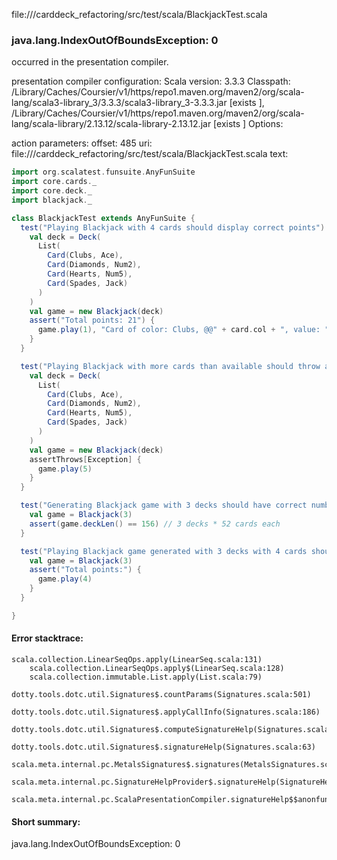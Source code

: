 file://<WORKSPACE>/carddeck_refactoring/src/test/scala/BlackjackTest.scala
### java.lang.IndexOutOfBoundsException: 0

occurred in the presentation compiler.

presentation compiler configuration:
Scala version: 3.3.3
Classpath:
<HOME>/Library/Caches/Coursier/v1/https/repo1.maven.org/maven2/org/scala-lang/scala3-library_3/3.3.3/scala3-library_3-3.3.3.jar [exists ], <HOME>/Library/Caches/Coursier/v1/https/repo1.maven.org/maven2/org/scala-lang/scala-library/2.13.12/scala-library-2.13.12.jar [exists ]
Options:



action parameters:
offset: 485
uri: file://<WORKSPACE>/carddeck_refactoring/src/test/scala/BlackjackTest.scala
text:
```scala
import org.scalatest.funsuite.AnyFunSuite
import core.cards._
import core.deck._
import blackjack._

class BlackjackTest extends AnyFunSuite {
  test("Playing Blackjack with 4 cards should display correct points") {
    val deck = Deck(
      List(
        Card(Clubs, Ace),
        Card(Diamonds, Num2),
        Card(Hearts, Num5),
        Card(Spades, Jack)
      )
    )
    val game = new Blackjack(deck)
    assert("Total points: 21") {
      game.play(1), "Card of color: Clubs, @@" + card.col + ", value: " + card.value + " points: " + 10
    }
  }

  test("Playing Blackjack with more cards than available should throw an exception") {
    val deck = Deck(
      List(
        Card(Clubs, Ace),
        Card(Diamonds, Num2),
        Card(Hearts, Num5),
        Card(Spades, Jack)
      )
    )
    val game = new Blackjack(deck)
    assertThrows[Exception] {
      game.play(5)
    }
  }

  test("Generating Blackjack game with 3 decks should have correct number of cards") {
    val game = Blackjack(3)
    assert(game.deckLen() == 156) // 3 decks * 52 cards each
  }

  test("Playing Blackjack game generated with 3 decks with 4 cards should display correct points") {
    val game = Blackjack(3)
    assert("Total points:") {
      game.play(4)
    }
  }

}

```



#### Error stacktrace:

```
scala.collection.LinearSeqOps.apply(LinearSeq.scala:131)
	scala.collection.LinearSeqOps.apply$(LinearSeq.scala:128)
	scala.collection.immutable.List.apply(List.scala:79)
	dotty.tools.dotc.util.Signatures$.countParams(Signatures.scala:501)
	dotty.tools.dotc.util.Signatures$.applyCallInfo(Signatures.scala:186)
	dotty.tools.dotc.util.Signatures$.computeSignatureHelp(Signatures.scala:94)
	dotty.tools.dotc.util.Signatures$.signatureHelp(Signatures.scala:63)
	scala.meta.internal.pc.MetalsSignatures$.signatures(MetalsSignatures.scala:17)
	scala.meta.internal.pc.SignatureHelpProvider$.signatureHelp(SignatureHelpProvider.scala:51)
	scala.meta.internal.pc.ScalaPresentationCompiler.signatureHelp$$anonfun$1(ScalaPresentationCompiler.scala:412)
```
#### Short summary: 

java.lang.IndexOutOfBoundsException: 0